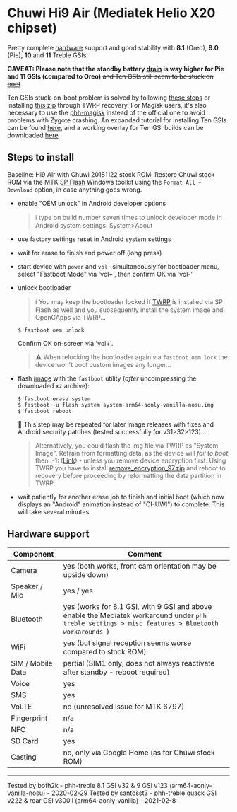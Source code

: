 # Chuwi Hi9 Air (Mediatek Helio X20 chipset)

Pretty complete [hardware](https://forum.xda-developers.com/general/device-reviews-and-information/chuwi-hi9-air-64gb-mt6797-x20-deca-core-t3775682) support and good stability with **8.1** (Oreo), **9.0** (Pie), **10** and **11** Treble GSIs.

**CAVEAT: Please note that the standby battery [drain](https://forum.xda-developers.com/general/device-reviews-and-information/chuwi-hi9-air-64gb-mt6797-x20-deca-core-t3775682/post82724665#post82724665) is way higher for Pie and 11 GSIs (compared to Oreo)** ~~and Ten GSIs still seem to be stuck on [boot](https://github.com/phhusson/treble_experimentations/issues/1305#issuecomment-674668358)~~.

Ten GSIs stuck-on-boot problem is solved by following [these steps](https://github.com/phhusson/treble_experimentations/issues/1305#issue-615321725) or installing [this zip](https://forum.xda-developers.com/attachments/testmodhi9air-signed-zip.5125591/) through TWRP recovery. For Magisk users, it's also necessary to use the [phh-magisk](https://github.com/ExpressLuke/phh-magisk-builder/releases) instead of the official one to avoid problems with Zygote crashing. An expanded tutorial for installing Ten GSIs can be found [here](https://forum.xda-developers.com/t/chuwi-hi9-air-64gb-mt6797-x20-deca-core-10-1-inch-2k-screen-android-8-dual-4g-tablet.3775682/post-83659003), and a working overlay for Ten GSI builds can be downloaded [here](https://forum.xda-developers.com/t/chuwi-hi9-air-64gb-mt6797-x20-deca-core-10-1-inch-2k-screen-android-8-dual-4g-tablet.3775682/post-83996833).

## Steps to install

Baseline: Hi9 Air with Chuwi 20181122 stock ROM.
Restore Chuwi stock ROM via the MTK [SP Flash](https://forum.xda-developers.com/general/device-reviews-and-information/chuwi-hi9-air-64gb-mt6797-x20-deca-core-t3775682) Windows toolkit using the `Format All + Download` option, in case anything goes wrong.
* enable "OEM unlock" in Android developer options
  >:information_source: type on build number seven times to unlock developer mode in Android system settings: System>About
* use factory settings reset in Android system settings
* wait for erase to finish and power off (long press)
* start device with `power` and `vol+` simultaneously for bootloader menu, select "Fastboot Mode" via 'vol+', then confirm OK via 'vol-'
* unlock bootloader
    > ℹ️ You may keep the bootloader locked if [TWRP](https://drive.google.com/open?id=1pl3XaTkKen9yL98toJX-Y_0uanwuEL4d) is installed via SP Flash as well and you subsequently install the system image and OpenGApps via TWRP...

    ```
    $ fastboot oem unlock
    ```
    Confirm OK on-screen via 'vol+'.
    > :warning: When relocking the bootloader again via `fastboot oem lock` the device won't boot custom images any longer...
    
* flash [image](https://github.com/phhusson/treble_experimentations/releases) with the `fastboot` utility (_after_ uncompressing the downloaded xz archive):
    ```
    $ fastboot erase system
    $ fastboot -u flash system system-arm64-aonly-vanilla-nosu.img
    $ fastboot reboot
    ```
    :repeat: This step may be repeated for later image releases with fixes and Android security patches (tested successfully for v31>32>123)...
     > Alternatively, you could flash the img file via TWRP as "System Image". Refrain from formatting data, as the device will _fail to boot_ then: -1: ([Link](https://www.xda-developers.com/flash-generic-system-image-project-treble-device/)) - unless you remove device encryption first: Using TWRP you have to install [remove_encryption_97.zip](https://4pda.ru/forum/index.php?showtopic=907162&st=600#entry79417598) and reboot to recovery before proceeding by reformatting the data partition in TWRP.
* wait patiently for another erase job to finish and initial boot (which now displays an "Android" animation instead of "CHUWI") to complete: This will take several minutes

## Hardware support

| Component                 |      Comment                                              |
|---------------------------|-----------------------------------------------------------|
| Camera                    | yes (both works, front cam orientation may be upside down)        |
| Speaker / Mic             | yes / yes                                                 |
| Bluetooth                 | yes (works for 8.1 GSI, with 9 GSI and above enable the Mediatek workaround under ```phh treble settings > misc features > Bluetooth workarounds ```)                       |
| WiFi                      | yes (but signal reception seems worse compared to stock ROM)        |
| SIM / Mobile Data         | partial (SIM1 only, does not always reactivate after standby - reboot required)|
| Voice                     | yes                                                       |
| SMS                       | yes                                                       |
| VoLTE                     | no (unresolved issue for MTK 6797)                                             |
| Fingerprint               | n/a                                                       |
| NFC                       | n/a                                                       |
| SD Card                   | yes                                                       |
| Casting                   | no, only via Google Home (as for Chuwi stock ROM)         |

---

Tested by bofh2k - phh-treble 8.1 GSI v32 & 9 GSI v123 (arm64-aonly-vanilla-nosu) - 2020-02-29
Tested by santosst3 - phh-treble quack GSI v222 & roar GSI v300.l (arm64-aonly-vanilla) - 2021-02-8